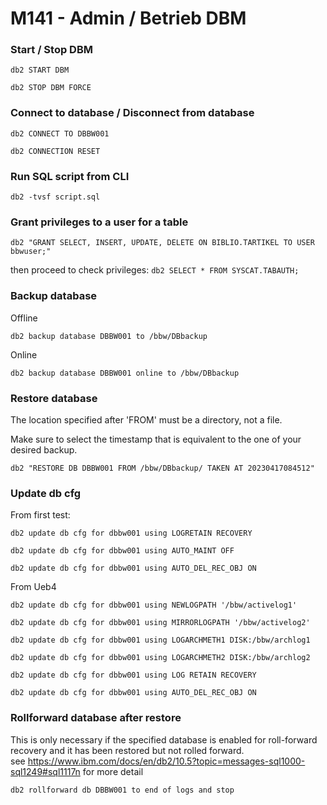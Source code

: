 # M141 - Admin / Betrieb DBM

### Start / Stop DBM

```
db2 START DBM

db2 STOP DBM FORCE
```
### Connect to database / Disconnect from database
```
db2 CONNECT TO DBBW001

db2 CONNECTION RESET
```

### Run SQL script from CLI
```
db2 -tvsf script.sql
```

### Grant privileges to a user for a table
```
db2 "GRANT SELECT, INSERT, UPDATE, DELETE ON BIBLIO.TARTIKEL TO USER bbwuser;"
```

then proceed to check privileges: `db2 SELECT * FROM SYSCAT.TABAUTH;`

### Backup database
Offline

```
db2 backup database DBBW001 to /bbw/DBbackup
```

Online

```
db2 backup database DBBW001 online to /bbw/DBbackup
```

### Restore database
The location specified after 'FROM' must be a directory, not a file.

Make sure to select the timestamp that is equivalent to the one of your desired backup.

```
db2 "RESTORE DB DBBW001 FROM /bbw/DBbackup/ TAKEN AT 20230417084512"
```

### Update db cfg
From first test:
```
db2 update db cfg for dbbw001 using LOGRETAIN RECOVERY

db2 update db cfg for dbbw001 using AUTO_MAINT OFF

db2 update db cfg for dbbw001 using AUTO_DEL_REC_OBJ ON

```
From Ueb4
```
db2 update db cfg for dbbw001 using NEWLOGPATH '/bbw/activelog1'

db2 update db cfg for dbbw001 using MIRRORLOGPATH '/bbw/activelog2'

db2 update db cfg for dbbw001 using LOGARCHMETH1 DISK:/bbw/archlog1

db2 update db cfg for dbbw001 using LOGARCHMETH2 DISK:/bbw/archlog2

db2 update db cfg for dbbw001 using LOG RETAIN RECOVERY

db2 update db cfg for dbbw001 using AUTO_DEL_REC_OBJ ON
```
### Rollforward database after restore
This is only necessary if the specified database is enabled for roll-forward recovery and it has been restored but not rolled forward.  
see https://www.ibm.com/docs/en/db2/10.5?topic=messages-sql1000-sql1249#sql1117n for more detail
```
db2 rollforward db DBBW001 to end of logs and stop
```